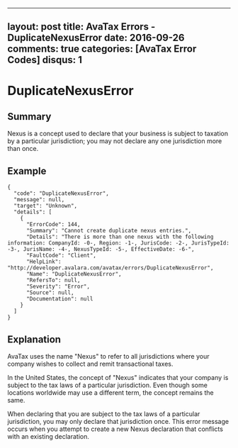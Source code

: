 
---
layout: post
title: AvaTax Errors - DuplicateNexusError
date: 2016-09-26
comments: true
categories: [AvaTax Error Codes]
disqus: 1
---

# DuplicateNexusError

## Summary

Nexus is a concept used to declare that your business is subject to taxation by a particular jurisdiction; you may not declare any one jurisdiction more than once.

## Example

    {
      "code": "DuplicateNexusError",
      "message": null,
      "target": "Unknown",
      "details": [
        {
          "ErrorCode": 144,
          "Summary": "Cannot create duplicate nexus entries.",
          "Details": "There is more than one nexus with the following information: CompanyId: -0-, Region: -1-, JurisCode: -2-, JurisTypeId: -3-, JurisName: -4-, NexusTypeId: -5-, EffectiveDate: -6-",
          "FaultCode": "Client",
          "HelpLink": "http://developer.avalara.com/avatax/errors/DuplicateNexusError",
          "Name": "DuplicateNexusError",
          "RefersTo": null,
          "Severity": "Error",
          "Source": null,
          "Documentation": null
        }
      ]
    }

## Explanation

AvaTax uses the name "Nexus" to refer to all jurisdictions where your company wishes to collect and remit transactional taxes.

In the United States, the concept of "Nexus" indicates that your company is subject to the tax laws of a particular jurisdiction.  Even though some locations worldwide may use a different term, the concept remains the same.

When declaring that you are subject to the tax laws of a particular jurisdiction, you may only declare that jurisdiction once.  This error message occurs when you attempt to create a new Nexus declaration that conflicts with an existing declaration.
